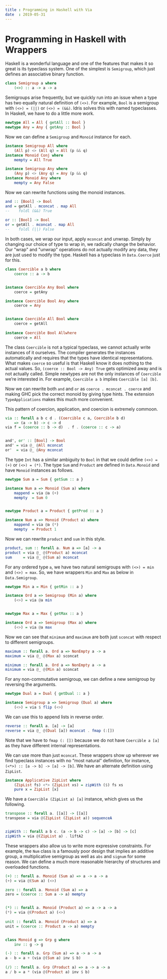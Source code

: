 ```yaml
---
title : Programming in Haskell with Via
date  : 2019-05-31
---
```



Programming in Haskell with Wrappers
====================================


Haskell is a wonderful language and one of the features that makes it so great is its typeclass system. One of the simplest is `Semigroup`, which just defines an associative binary function. 

```Haskell
class Semigroup a where
	(<>) :: a -> a -> a
```

Semigroups arise frequently, but we quickly run into an issue when a type has two equally natural definition of `(<>)`.  For example, `Bool` is a semigroup with `(<>) = (||)` or `(<>) = (&&)`. Idris solves this with named typeclasses.  In Haskell, we have to do a little more work. 

```Haskell
newtype All = All { getAll :: Bool }
newtype Any = Any { getAny :: Bool } 
```

Now we can define a `Semigroup` and `Monoid` instance for each.

``` haskell
instance Semigroup All where
	(All p) <> (All q) = All (p && q)
instance Monoid Conj where 
	mempty = All True

instance Semigroup Any where
	(Any p) <> (Any q) = Any (p && q)
instance Monoid Any where
	mempty = Any False
```

Now we can rewrite functions using the monoid instances.

```haskell
and :: [Bool] -> Bool
and = getAll . mconcat . map All
--    foldl (&&) True
 
or :: [Bool] -> Bool
or = getAll . mconcat . map All
--    foldl (||) False 
```

In both cases, we wrap our input, apply `mconcat` and unwrap. Simply by changing our choice of type to wrap in, we radically change the behavior. Our "wrap" and "unwrap" operations do not actually modify any data, they are just used to modify the type. Haskell has a typeclass in `Data.Coerce` just for this. 


``` Haskell 
class Coercible a b where
	coerce :: a -> b


instance Coercible Any Bool where
	coerce = getAny

instance Coercible Bool Any where
	coerce = Any


instance Coercible All Bool where
	coerce = getAll
	
instance Coercible Bool Allwhere
	coerce = All
```

The class `Coercible` is not a typical typeclass, we cannot actually write instances of it ourselves. The compiler generates the instances automatically and requires that the types have identical representations. What makes `coerce` so useful is that Haskell know it does nothing to the actual values. So, `(coerce :: Bool -> Any) True` gets optimized away and is not actually called. Simple newtypes are not the only instances of `Coercible` we’re interested in. For example, `Coercible a b` implies `Coercible [a] [b]`. 

Now we can rewrite both `and` and `or` as `coerce . mconcat . coerce` and making GHC pick the correct monoid by giving type hints. The extension `TypeApplications` makes this much more convenient. 

This pattern of coercion, application, and coercion is extremely commoon.

```haskell
via :: forall a b c d . (Coercible c a, Coercible b d)
    => (a -> b) -> c -> d
via f = (coerce :: b -> d)  . f . (coerce :: c -> a) 


and', or' :: [Bool] -> Bool
and' = via @_ @All mconcat
or'  = via @_ @Any mconcat
```

The type `Int` has a similar ambiguity to `Bool` in that we could define `(<>) = (+)` or `(<>) = (*)`. The type `Sum` and `Product` are defined in `Data.Monoid` and have `Monoid` instances as follows.

```haskell 
newtype Sum a = Sum { getSum :: a }

instance Num a => Monoid (Sum a) where
	mappend = via @a (+)
	mempty  = Sum 0


newtype Product a = Product { getProd :: a }

instance Num a => Monoid (Product a) where
	mappend = via @a (*)
	mempty  = Product 1
```

Now we can rewrite `product` and `sum` in this style. 

```haskell
product, sum :: forall a. Num a => [a] -> a
product = via @_ @(Product a) mconcat
sum     = via @_ @(Sum a) mconcat
```

For any ordered type `a`, we have two natural semigroups with `(<>) = min` and `(<>) = max`. So, we have wrappers `Min` and `Max` as below in `Data.Semigroup`.

```Haskell 
newtype Min a = Min { getMin :: a } 

instance Ord a => Semigroup (Min a) where
	(<>) = via @a min


newtype Max a = Max { getMax :: a } 

instance Ord a => Semigroup (Max a) where
	(<>) = via @a max 
```

Now we can see that `minimum` and `maximum` are both just `sconcat` with respect to different semigroups. 

```haskell
maximum :: forall a. Ord a => NonEmpty a -> a
maximum = via @_ @(Max a) sconcat

minimum :: forall a. Ord a => NonEmpty a -> a
minimum = via @_ @(Min a) sconcat
```

For any non-commutative semigroup, we can define a new semigroup by reversing the arguments.

```haskell 
newtype Dual a = Dual { getDual :: a }

instance Semigroup a => Semigroup (Dual a) where
	(<>) = via $ flip (<>)
```

We can use this to append lists in reverse order. 

```haskell
reverse :: forall a. [a] -> [a]
reverse = via @_ @(Dual [a]) mconcat . fmap (:[])
```

Note that we have to `fmap (: [])` because we do not have `Coercible a [a]` as they have different internal representations.

We can use more than just `mconcat`. These wrappers show up wherever we find typeclass instances with no “most natural” definition, for instance, `(<*>) :: [a -> b] -> [a] -> [b]`. We have an alternate definition using `ZipList`. 

```haskell 
instance Applicative ZipList where
	(ZipList fs) <*> (ZipList xs) = zipWith ($) fs xs
	pure x = ZipList [x]
```

We have a `Coercible (ZipList a) [a]` instance, which gives us the following.

```haskell
transpose :: forall a. [[a]] -> [[a]]
transpose = via @(ZipList (ZipList a)) sequenceA


zipWith :: forall a b c. (a -> b -> c) -> [a] -> [b] -> [c]
zipWith = via @(ZipList a) . liftA2
```

These wrappers also allow us to write more expressive constraints. For example, the `Num` class is a famously poor design that implies an additive group, a multiplicative semigroup as well as `abs` and `signum` for some reason. We can define a much more reasonable hierarchy of structures and overloaded functions.

```haskell
(+) :: forall a. Monoid (Sum a) => a -> a -> a
(+) = via @(Sum a) (<>)

zero :: forall a. Monoid (Sum a) => a
zero = (coerce :: Sum a -> a) mempty


(*) :: forall a. Monoid (Product a) => a -> a -> a
(*) = via @(Product a) (<>)
 
unit :: forall a. Monoid (Product a) => a
unit = (coerce :: Product a -> a) mempty


class Monoid g => Grp g where
	inv :: g -> g

(-) :: forall a. Grp (Sum a) => a -> a -> a
a - b = a + (via @(Sum a) inv $ b)
 
(/) :: forall a. Grp (Product a) => a -> a -> a
a / b = a * (via @(Product a) inv $ b)
```
